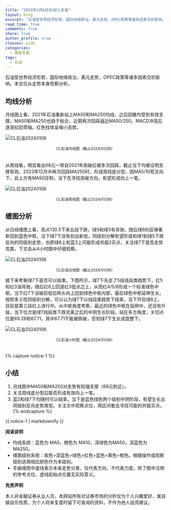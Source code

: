```yaml
---
title: "2024年1月6日石油CL复盘"
layout: blog
excerpt: "石油受世界经济形势，国际地缘政治，美元走势，OPEC政策等诸多因素交织影响。本文仅从走势本身观察分析。"
read_time: true
comments: true
share: true
author_profile: true
classes: wide
categories:
  - 美股复盘
tags:
  - 石油
---
```


石油受世界经济形势，国际地缘政治，美元走势，OPEC政策等诸多因素交织影响。本文仅从走势本身观察分析。

## 均线分析

月线图上看，2021年石油重新站上MA50和MA250均线，之后回撤均受到有效支撑，MA50和MA250也趋于粘合，近期再次回踩逼近MA50/250。MACD冲高后逐渐拉回零轴，红色柱体呈缩小态势。

![CL石油20240106](/assets/images/2024/2024-01-06-CL-month.jpg)
<small><center>CL石油月线图（截止2024/01/06）</center></small>　

从周线看，明显看出68元一带自2021年突破后被多次回踩，截止当下均被证明支撑有效。2023年12月中再次回踩MA250时，形成周线底分型，因MA5/10死叉向下，且上方有MA50压制，当下在寻找突破方向，有望形成向上一笔。  

![CL石油20240106](/assets/images/2024/2024-01-06-CL-week.jpg)
<small><center>CL石油周线图（截止2024/01/06）</center></small>

## 缠图分析

从日线缠图上看，高点130.5下来五段下跌，绿5和绿3有背驰，随后绿6的反弹重新回到蓝色中枢，当下绿7下没有创出新低，同级别分解有望形成和绿1到绿5下跌反向的同级别走势，也即绿8上和蓝3上可能形成共振2买点，关注绿7下是否走势完美，下文会从4小时图中仔细观察。


![CL石油20240106](/assets/images/2024/2024-01-06-CL-day-c.jpg)
<small><center>CL石油日线图（截止2024/01/06）</center></small> 

接下来考察绿7下是否可以结束。下图所示，绿7下先走了5段线段类趋势下，红5和红3油背驰，随后红6上回道红3低点之上，从而红4/5/6形成一个标准绿色中枢。当下红7下没破前低后转头向上回到绿色中枢内部，最后绿色中枢延伸生长。按照多义性同级别分解，可以认为绿7下以线段类趋势下结束，当下开启绿8上，目前是第三段红上进行中。从中枢角度考察，最近的绿色中枢在延伸中，还没有升级，当下位次是绿7线段类下跌完美之后的中阴生长阶段。站在多方角度，关切点位是69.28和67.71。其中67.71不能被跌破，否则绿7下生长成盘整下。

![CL石油20240106](/assets/images/2024/2024-01-06-CL-hour.jpg)
<small><center>CL石油小时图（截止2024/01/06）</center></small>  　   　

{% capture notice-1 %}
## 小结

1. 月线图中MA50和MA250对走势有较强支撑（68元附近）。
2. 关注周线底分型后能否形成有效向上一笔。
3. 蓝2和绿7下均随时可以结束。当下是蓝色绿色两个级别中阴阶段，有望生长出同级别反向走势类型。关注文中观察点位，用区间套去寻找可能的共振买点。
{% endcapture %}

<div class="notice">{{ notice-1 | markdownify }}</div>

**阅读说明**

* 均线系统：蓝色为 MA5，橙色为 MA10，深绿色为MA50，深蓝色为MA250。
* 缠图级别系统：紫色>深蓝色>绿色>红色>蓝色>黄色>橙色。根据操作或观察级别选用相应颜色作为本级别。
* 手画缠图中虚线表示未来走势分类，仅代表方向，不代表力度，除了图中注明的参考点位，虚线起始点位置无实际意义。

**免责声明** 

本人非金融证券从业人员，本网站所有对证券市场的分析仅为个人兴趣爱好，属自娱自乐性质，为个人将来复盘时留下可查询的资料，不作为他人投资建议。

